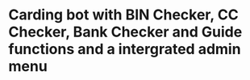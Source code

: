 # Carding bot with BIN Checker, CC Checker, Bank Checker and Guide functions and a intergrated admin menu
